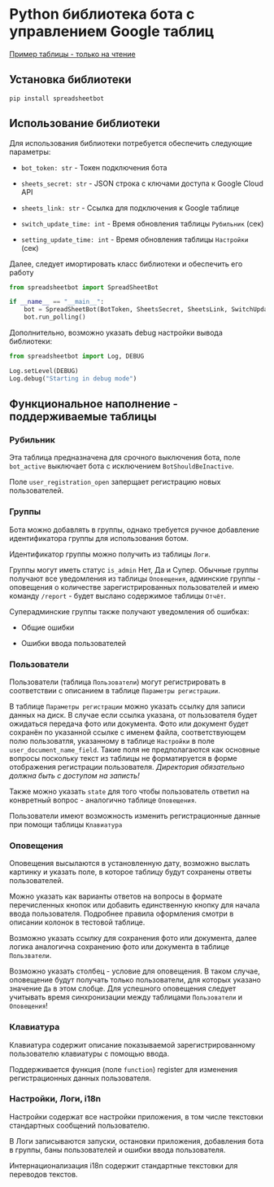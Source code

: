 # Python библиотека бота с управлением Google таблиц

[Пример таблицы - только на чтение](https://docs.google.com/spreadsheets/d/1dkpFEvOqWvVM_cJAnKvaQ0Ne8MmGPjy33cvPeeSwi-o/edit?usp=sharing)

## Установка библиотеки

`pip install spreadsheetbot`

## Использование библиотеки

Для использования библиотеки потребуется обеспечить следующие параметры:

* `bot_token: str` - Токен подключения бота

* `sheets_secret: str` - JSON строка с ключами доступа к Google Cloud API

* `sheets_link: str` - Ссылка для подключения к Google таблице

* `switch_update_time: int` - Время обновления таблицы `Рубильник` (сек)

* `setting_update_time: int` - Время обновления таблицы `Настройки` (сек)

Далее, следует имортировать класс библиотеки и обеспечить его работу

```python
from spreadsheetbot import SpreadSheetBot

if __name__ == "__main__":
    bot = SpreadSheetBot(BotToken, SheetsSecret, SheetsLink, SwitchUpdateTime, SettingsUpdateTime)
    bot.run_polling()
```

Дополнительно, возможно указать debug настройки вывода библиотеки:

```python
from spreadsheetbot import Log, DEBUG

Log.setLevel(DEBUG)
Log.debug("Starting in debug mode")
```

## Функциональное наполнение - поддерживаемые таблицы

### Рубильник

Эта таблица предназначена для срочного выключения бота, поле `bot_active` выключает бота с исключением `BotShouldBeInactive`.

Поле `user_registration_open` заперщает регистрацию новых пользователей.

### Группы

Бота можно добавлять в группы, однако требуется ручное добавление идентификатора группы для использования ботом.

Идентификатор группы можно получить из таблицы `Логи`.

Группы могут иметь статус `is_admin` Нет, Да и Супер. Обычные группы получают все уведомления из таблицы `Оповещения`, админские группы - оповещения о количестве зарегистрированных пользователей и имею команду `/report` - будет выслано содержимое таблицы `Отчёт`.

Суперадминские группы также получают уведомления об ошибках:

* Общие ошибки

* Ошибки ввода пользователей

### Пользователи

Пользователи (таблица `Пользователи`) могут регистрировать в соответствии с описанием в таблице `Параметры регистрации`.

В таблице `Параметры регистрации` можно указать ссылку для записи данных на диск. В случае если ссылка указана, от пользователя будет ожидаться передача фото или документа. Фото или документ будет сохранён по указанной ссылке с именем файла, соответствующем полю пользоватля, указанному в таблице `Настройки` в поле `user_document_name_field`. Такие поля не предполагаются как основные вопросы поскольку текст из таблицы не форматируется в форме отображения регистрации пользователя. _Директория обязательно должна быть с доступом на записть!_

Также можно указать `state` для того чтобы пользователь ответил на конвретный вопрос - аналогично таблице `Оповещения`.

Пользователи имеют возможность изменить регистрационные данные при помощи таблицы `Клавиатура`

### Оповещения

Оповещения высылаются в установленную дату, возможно выслать картинку и указать поле, в которое таблицу будут сохранены ответы пользователей.

Можно указать как варианты ответов на вопросы в формате перечисленных кнопок или добавить единственную кнопку для начала ввода пользователя. Подробнее правила оформления смотри в описании колонок в тестовой таблице.

Возможно указать ссылку для сохранения фото или документа, далее логика аналогична сохранению фото или документа в таблице `Пользватели`.

Возможно указать столбец - условие для оповещения. В таком случае, оповещение будут получать только пользователи, для которых указано значение `Да` в этом слобце. Для успешного оповещения следует учитывать время синхронизации между таблицами `Пользователи` и `Оповещения`!

### Клавиатура

Клавиатура содержит описание показываемой зарегистрированному пользователю клавиатуры с помощью ввода.

Поддерживается функция (поле `function`) register для изменения регистрационных данных пользователя.

### Настройки, Логи, i18n

Настройки содержат все настройки приложения, в том числе текстовки стандартных сообщений пользователю.

В Логи записываются запуски, остановки приложения, добавления бота в группы, баны пользователей и ошибки ввода пользователя.

Интернационализация i18n содержит стандартные текстовки для переводов текстов.